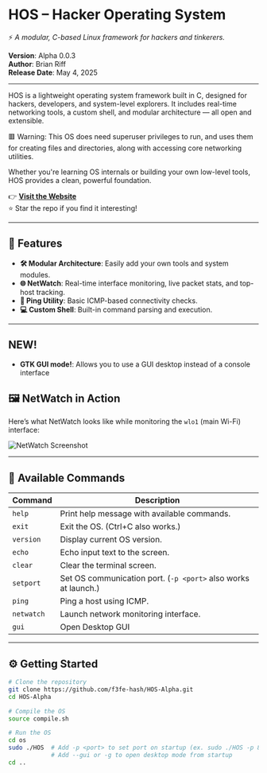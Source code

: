 # HOS – Hacker Operating System  
⚡ *A modular, C-based Linux framework for hackers and tinkerers.*

**Version**: Alpha 0.0.3  
**Author**: Brian Riff  
**Release Date**: May 4, 2025  

---

HOS is a lightweight operating system framework built in C, designed for hackers, developers, and system-level explorers. It includes real-time networking tools, a custom shell, and modular architecture — all open and extensible.

🟥 Warning: This OS does need superuser privileges to run, and uses them for creating files and directories, along with accessing core networking utilities.

Whether you're learning OS internals or building your own low-level tools, HOS provides a clean, powerful foundation.

👉 **[Visit the Website](https://f3fe-hash.github.io/HOS-Alpha-Website/)**  
⭐️ Star the repo if you find it interesting!

---

## 🚀 Features

- **🛠 Modular Architecture**: Easily add your own tools and system modules.
- **🌐 NetWatch**: Real-time interface monitoring, live packet stats, and top-host tracking.
- **📡 Ping Utility**: Basic ICMP-based connectivity checks.
- **💻 Custom Shell**: Built-in command parsing and execution.

---

## NEW!
- **GTK GUI mode!**: Allows you to use a GUI desktop instead of a console interface

## 🖼 NetWatch in Action

Here’s what NetWatch looks like while monitoring the `wlo1` (main Wi-Fi) interface:

![NetWatch Screenshot](https://github.com/user-attachments/assets/4ed863ca-6eee-4682-a9e3-2cc66ac50a19)

---

## 🧾 Available Commands

| Command   | Description |
|-----------|-------------|
| `help`    | Print help message with available commands. |
| `exit`    | Exit the OS. (Ctrl+C also works.) |
| `version` | Display current OS version. |
| `echo`    | Echo input text to the screen. |
| `clear`   | Clear the terminal screen. |
| `setport` | Set OS communication port. (`-p <port>` also works at launch.) |
| `ping`    | Ping a host using ICMP. |
| `netwatch`| Launch network monitoring interface. |
| `gui`     | Open Desktop GUI |

---

## ⚙️ Getting Started

```bash
# Clone the repository
git clone https://github.com/f3fe-hash/HOS-Alpha.git
cd HOS-Alpha

# Compile the OS
source compile.sh

# Run the OS
cd os
sudo ./HOS  # Add -p <port> to set port on startup (ex. sudo ./HOS -p 8080)
            # Add --gui or -g to open desktop mode from startup
cd ..